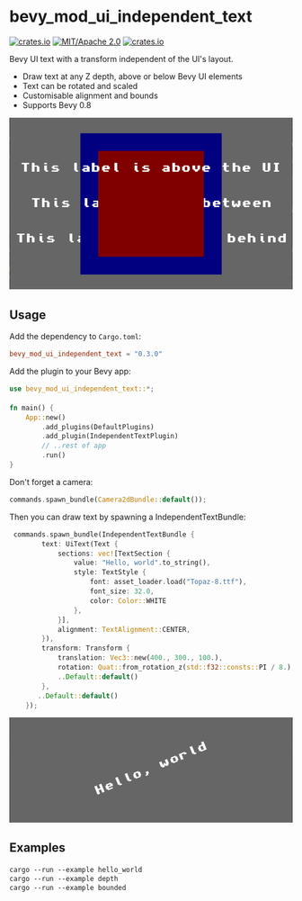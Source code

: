 # bevy_mod_ui_independent_text
[![crates.io](https://img.shields.io/crates/v/bevy_mod_ui_independent_text)](https://crates.io/crates/bevy_mod_ui_independent_text)
[![MIT/Apache 2.0](https://img.shields.io/badge/license-MIT%2FApache-blue.svg)](https://github.com/ickshonpe/bevy_mod_ui_independent_text)
[![crates.io](https://img.shields.io/crates/d/bevy_mod_ui_independent_text)](https://crates.io/crates/bevy_mod_ui_independent_text)

Bevy UI text with a transform independent of the UI's layout. 
* Draw text at any Z depth, above or below Bevy UI elements
* Text can be rotated and scaled
* Customisable alignment and bounds
* Supports Bevy 0.8

![image](text_depth_example.png)

## Usage

Add the dependency to `Cargo.toml`:

```toml
bevy_mod_ui_independent_text = "0.3.0"
```

Add the plugin to your Bevy app:

```rust
use bevy_mod_ui_independent_text::*;

fn main() {
    App::new()
        .add_plugins(DefaultPlugins)
        .add_plugin(IndependentTextPlugin)
        // ..rest of app
        .run()
}
```

Don't forget a camera:

```rust
commands.spawn_bundle(Camera2dBundle::default());
```

Then you can draw text by spawning a IndependentTextBundle:

```rust
 commands.spawn_bundle(IndependentTextBundle {
        text: UiText(Text {
            sections: vec![TextSection {
                value: "Hello, world".to_string(), 
                style: TextStyle {
                    font: asset_loader.load("Topaz-8.ttf"),
                    font_size: 32.0,
                    color: Color::WHITE
                },
            }],
            alignment: TextAlignment::CENTER,
        }),
        transform: Transform {
            translation: Vec3::new(400., 300., 100.),
            rotation: Quat::from_rotation_z(std::f32::consts::PI / 8.),
            ..Default::default()
        },
       ..Default::default()
    });
```

![image](hello_world.png)

## Examples

```
cargo --run --example hello_world
cargo --run --example depth
cargo --run --example bounded
```